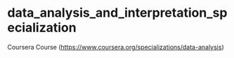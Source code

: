 # data_analysis_and_interpretation_specialization
Coursera Course (https://www.coursera.org/specializations/data-analysis)
 
